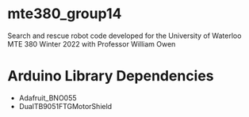 # mte380_group14
Search and rescue robot code developed for the University of Waterloo MTE 380 Winter 2022 with Professor William Owen

# Arduino Library Dependencies
- Adafruit_BNO055
- DualTB9051FTGMotorShield
